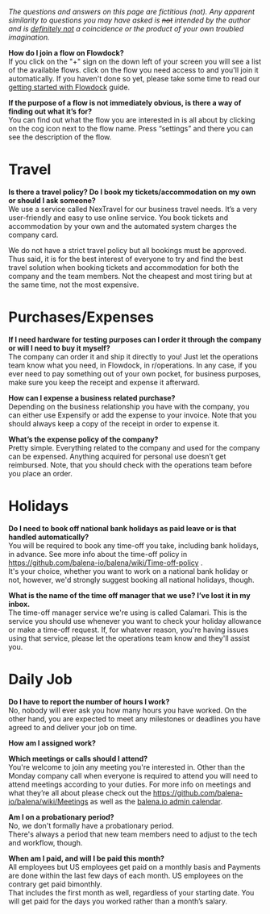 _The questions and answers on this page are fictitious (not). Any apparent similarity to questions you may have asked is ~~not~~ intended by the author and is <u>definitely not</u> a coincidence or the product of your own troubled imagination._

**How do I join a flow on Flowdock?** <br>
If you click on the "+" sign on the down left of your screen you will see a list of the available flows. click on the flow you need access to and you'll join it automatically. If you haven't done so yet, please take some time to read our [getting started with Flowdock](https://github.com/balena-io/balena/wiki/Flowdock) guide.

**If the purpose of a flow is not immediately obvious, is there a way of finding out what it’s for?** <br>
You can find out what the flow you are interested in is all about by clicking on the cog icon next to the flow name. Press “settings” and there you can see the description of the flow.

# Travel
**Is there a travel policy? Do I book my tickets/accommodation on my own or should I ask someone?** <br>
We use a service called NexTravel for our business travel needs. It’s a very user-friendly and easy to use online service. You book tickets and accommodation by your own and the automated system charges the company card.<br>

We do not have a strict travel policy but all bookings must be approved. Thus said, it is for the best interest of everyone to try and find the best travel solution when booking tickets and accommodation for both the company and the team members. Not the cheapest and most tiring but at the same time, not the most expensive.

# Purchases/Expenses
**If I need hardware for testing purposes can I order it through the company or will I need to buy it myself?** <br>
The company can order it and ship it directly to you! Just let the operations team know what you need, in Flowdock, in r/operations. In any case, if you ever need to pay something out of your own pocket, for business purposes, make sure you keep the receipt and expense it afterward.

**How can I expense a business related purchase?** <br>
Depending on the business relationship you have with the company, you can either use Expensify or add the expense to your invoice. Note that you should always keep a copy of the receipt in order to expense it.

**What’s the expense policy of the company?** <br>
Pretty simple. Everything related to the company and used for the company can be expensed. Anything acquired for personal use doesn’t get reimbursed. Note, that you should check with the operations team before you place an order. 

# Holidays
**Do I need to book off national bank holidays as paid leave or is that handled automatically?** <br>
You will be required to book any time-off you take, including bank holidays, in advance. See more info about the time-off policy in https://github.com/balena-io/balena/wiki/Time-off-policy . <br>
It's your choice, whether you want to work on a national bank holiday or not, however, we'd strongly suggest booking all national holidays, though.

**What is the name of the time off manager that we use? I’ve lost it in my inbox.** <br>
The time-off manager service we're using is called Calamari. This is the service you should use whenever you want to check your holiday allowance or make a time-off request. If, for whatever reason, you're having issues using that service, please let the operations team know and they'll assist you.

# Daily Job
**Do I have to report the number of hours I work?** <br>
No, nobody will ever ask you how many hours you have worked. On the other hand, you are expected to meet any milestones or deadlines you have agreed to and deliver your job on time. 

**How am I assigned work?**

**Which meetings or calls should I attend?** <br>
You're welcome to join any meeting you're interested in. Other than the Monday company call when everyone is required to attend you will need to attend meetings according to your duties. For more info on meetings and what they’re all about please check out the https://github.com/balena-io/balena/wiki/Meetings as well as the [balena.io admin calendar](https://calendar.google.com/calendar/embed?src=admin%40resin.io).

**Am I on a probationary period?** <br>
No, we don't formally have a probationary period. <br>
There's always a period that new team members need to adjust to the tech and workflow, though.

**When am I paid, and will I be paid this month?** <br>
All employees but US employees get paid on a monthly basis and Payments are done within the last few days of each month. US employees on the contrary get paid bimonthly. <br>
That includes the first month as well, regardless of your starting date. You will get paid for the days you worked rather than a month’s salary.